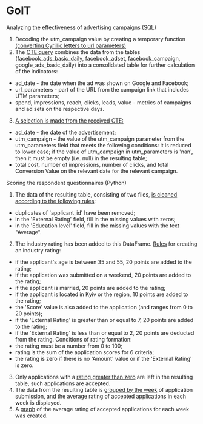 # GoIT
Analyzing the effectiveness of advertising campaigns (SQL)
1. Decoding the utm_campaign value by creating a temporary function [(converting Cyrillic letters to url parameters)](https://github.com/Andriy-9/GoIT/blob/302d60893d057edf9c3c4764c38064c05ee67289/Demonstration_project_SQL.txt#L1)
2. The [CTE query](https://github.com/Andriy-9/GoIT/blob/302d60893d057edf9c3c4764c38064c05ee67289/Demonstration_project_SQL.txt#L45) combines the data from the tables (facebook_ads_basic_daily, facebook_adset, facebook_campaign, google_ads_basic_daily) into a consolidated table for further calculation of the indicators:
- ad_date - the date when the ad was shown on Google and Facebook;
- url_parameters - part of the URL from the campaign link that includes UTM parameters;
- spend, impressions, reach, clicks, leads, value - metrics of campaigns and ad sets on the respective days.
3. [A selection is made from the received CTE:](https://github.com/Andriy-9/GoIT/blob/302d60893d057edf9c3c4764c38064c05ee67289/Demonstration_project_SQL.txt#L130)
- ad_date - the date of the advertisement;
- utm_campaign - the value of the utm_campaign parameter from the utm_parameters field that meets the following conditions: it is reduced to lower case; if the value of utm_campaign in utm_parameters is 'nan', then it must be empty (i.e. null) in the resulting table;
- total cost, number of impressions, number of clicks, and total Conversion Value on the relevant date for the relevant campaign.

Scoring the respondent questionnaires (Python)
1. The data of the resulting table, consisting of two files, [is cleaned according to the following rules](https://github.com/Andriy-9/GoIT/blob/9a86bae164fc4763e36fc5d047cb9ce8d4dba770/Demonstration_project_Python#L1):
- duplicates of 'applicant_id' have been removed;
- in the 'External Rating' field, fill in the missing values with zeros;
- in the 'Education level' field, fill in the missing values with the text "Average".
2. The industry rating has been added to this DataFrame.
[Rules](https://github.com/Andriy-9/GoIT/blob/becfd94652a78fcf4a6e2bf6c82438e8ca1f368d/Demonstration_project_Python#L32) for creating an industry rating:
- if the applicant's age is between 35 and 55, 20 points are added to the rating;
- if the application was submitted on a weekend, 20 points are added to the rating;
- if the applicant is married, 20 points are added to the rating;
- if the applicant is located in Kyiv or the region, 10 points are added to the rating;
- the 'Score' value is also added to the application (and ranges from 0 to 20 points);
- if the 'External Rating' is greater than or equal to 7, 20 points are added to the rating;
- if the 'External Rating' is less than or equal to 2, 20 points are deducted from the rating.
Conditions of rating formation:
- the rating must be a number from 0 to 100;
- rating is the sum of the application scores for 6 criteria;
- the rating is zero if there is no 'Amount' value or if the 'External Rating' is zero.
3. Only applications with a [rating greater than zero](https://github.com/Andriy-9/GoIT/blob/becfd94652a78fcf4a6e2bf6c82438e8ca1f368d/Demonstration_project_Python#L69) are left in the resulting table, such applications are accepted.
4. The data from the resulting table is [grouped by the week](https://github.com/Andriy-9/GoIT/blob/becfd94652a78fcf4a6e2bf6c82438e8ca1f368d/Demonstration_project_Python#L83) of application submission, and the average rating of accepted applications in each week is displayed.
5. A [graph](https://github.com/Andriy-9/GoIT/blob/becfd94652a78fcf4a6e2bf6c82438e8ca1f368d/Demonstration_project_Python#L90) of the average rating of accepted applications for each week was created.
